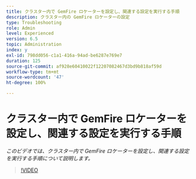 ```yaml
---
title: クラスター内で GemFire ロケーターを設定し、関連する設定を実行する手順
description: クラスター内の GemFire ロケーターの設定
type: Troubleshooting
role: Admin
level: Experienced
version: 6.5
topic: Administration
index: y
exl-id: 798dd056-c1a1-416a-94ad-be6287e769e7
duration: 125
source-git-commit: af928e60410022f12207082467d3bd9b818af59d
workflow-type: tm+mt
source-wordcount: '47'
ht-degree: 100%

---
```


# クラスター内で GemFire ロケーターを設定し、関連する設定を実行する手順

*このビデオでは、クラスター内で GemFire ロケーターを設定し、関連する設定を実行する手順について説明します。*

>[!VIDEO](https://video.tv.adobe.com/v/335544?quality=12&learn=on)
